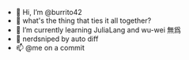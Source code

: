 - 👋 Hi, I’m @burrito42
- 👀 what's the thing that ties it all together?
- 🌱 I’m currently learning JuliaLang and wu-wei 無爲
- 💞️ nerdsniped by auto diff
- 📫 @me on a commit
